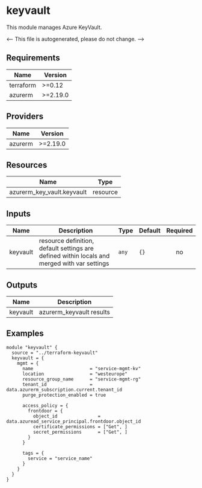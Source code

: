 <!-- BEGIN_TF_DOCS -->
# keyvault

This module manages Azure KeyVault.

<-- This file is autogenerated, please do not change. -->

## Requirements

| Name | Version |
|------|---------|
| terraform | >=0.12 |
| azurerm | >=2.19.0 |

## Providers

| Name | Version |
|------|---------|
| azurerm | >=2.19.0 |

## Resources

| Name | Type |
|------|------|
| azurerm_key_vault.keyvault | resource |

## Inputs

| Name | Description | Type | Default | Required |
|------|-------------|------|---------|:--------:|
| keyvault | resource definition, default settings are defined within locals and merged with var settings | `any` | `{}` | no |

## Outputs

| Name | Description |
|------|-------------|
| keyvault | azurerm_keyvault results |

## Examples

```hcl
module "keyvault" {
  source = "../terraform-keyvault"
  keyvault = {
    mgmt = {
      name                     = "service-mgmt-kv"
      location                 = "westeurope"
      resource_group_name      = "service-mgmt-rg"
      tenant_id                = data.azurerm_subscription.current.tenant_id
      purge_protection_enabled = true

      access_policy = {
        frontdoor = {
          object_id               = data.azuread_service_principal.frontdoor.object_id
          certificate_permissions = ["Get", ]
          secret_permissions      = ["Get", ]
        }
      }

      tags = {
        service = "service_name"
      }
    }
  }
}
```
<!-- END_TF_DOCS -->